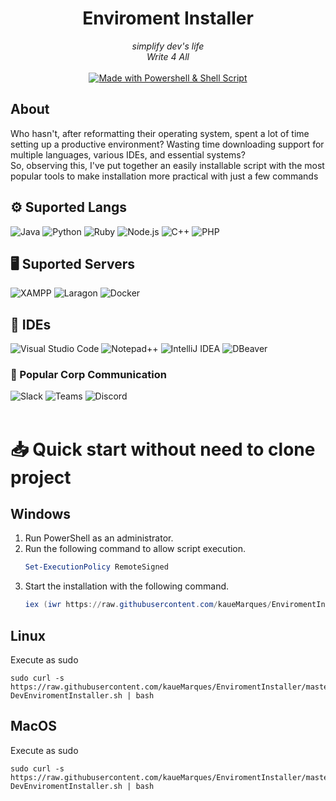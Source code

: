 <div align="center">
  <h1>Enviroment Installer</h1>
  <i>simplify dev's life 
  <br>Write 4 All </i>
 <br>
 <br>
 <a href="https://github.com/kaueMarques/EnviromentInstaller">
  <img src="https://img.shields.io/badge/Made%20with-Powershell%20%26%20Shell%20Script-396E42?style=for-the-badge" alt="Made with Powershell & Shell Script">
</a>
</div>



<div align="left">
  <h2>About</h2>
  <span>Who hasn't, after reformatting their operating system, spent a lot of time setting up a productive environment? Wasting time downloading support for multiple languages, various IDEs, and essential systems?
<br>
So, observing this, I've put together an easily installable script with the most popular tools to make installation more practical with just a few commands</span>
</div>


<div>
<h2>⚙️ Suported Langs</h3>
<div align="left">

<img src="https://img.shields.io/badge/Java-ED8B00?style=for-the-badge&logo=openjdk&logoColor=white" alt="Java"> 
<img src="https://img.shields.io/badge/Python-3776AB?style=for-the-badge&logo=python&logoColor=white" alt="Python"> 
<img src="https://img.shields.io/badge/Ruby-CC342D?style=for-the-badge&logo=ruby&logoColor=white" alt="Ruby"> 
<img src="https://img.shields.io/badge/Node.js-339933?style=for-the-badge&logo=node.js&logoColor=white" alt="Node.js"> 
<img src="https://img.shields.io/badge/C++-00599C?style=for-the-badge&logo=c%2B%2B&logoColor=white" alt="C++">
<img src="https://img.shields.io/badge/PHP-777BB4?style=for-the-badge&logo=php&logoColor=white" alt="PHP">
 
</div>

<div align="left">
 <h2>🖥️ Suported Servers</h3>
  <img src="https://img.shields.io/badge/XAMPP-FB7A24?style=for-the-badge&logo=xampp&logoColor=white" alt="XAMPP">
  <img src="https://img.shields.io/badge/Laragon-00A79D?style=for-the-badge&logo=laragon&logoColor=white" alt="Laragon">
  <img src="https://img.shields.io/badge/Docker-2496ED?style=for-the-badge&logo=docker&logoColor=white" alt="Docker">
</div>


<div align="left">
 <h2>📝 IDEs</h3>  
<img src="https://img.shields.io/badge/VS_Code-007ACC?style=for-the-badge&logo=visual-studio-code&logoColor=white" alt="Visual Studio Code"> 
<img src="https://img.shields.io/badge/Notepad++-90E59A?style=for-the-badge&logo=notepad%2B%2B&logoColor=white" alt="Notepad++"> 
<img src="https://img.shields.io/badge/IntelliJ_IDEA-000000?style=for-the-badge&logo=intellij-idea&logoColor=white" alt="IntelliJ IDEA"> 
<img src="https://img.shields.io/badge/DBeaver-1075A1?style=for-the-badge&logo=dbeaver&logoColor=white" alt="DBeaver">

</div>
 
<div align="left">
  
  <h3>💬 Popular Corp Communication</h3>
  <img src="https://img.shields.io/badge/Slack-4A154B?style=for-the-badge&logo=slack&logoColor=white" alt="Slack"> 
  <img src="https://img.shields.io/badge/Teams-6264A7?style=for-the-badge&logo=microsoft-teams&logoColor=white" alt="Teams"> 
   <img src="https://img.shields.io/badge/Discord-5865F2?style=for-the-badge&logo=discord&logoColor=white" alt="Discord"> 

</div>

<br>
<div aling="left">
 <h1>📥 Quick start without need to clone project</h1>

<h2>Windows</h2>
<ol>
  <li>Run PowerShell as an administrator.</li>
  <li>Run the following command to allow script execution.</li>


 ```powershell
 Set-ExecutionPolicy RemoteSigned
```

 <li>Start the installation with the following command.</li>

```powershell
iex (iwr https://raw.githubusercontent.com/kaueMarques/EnviromentInstaller/master/WIN11-DevEnviromentInstaller.ps1).Content
```
 </ol>

<h2>Linux</h2>
<p>Execute as sudo</p>

```shell
sudo curl -s https://raw.githubusercontent.com/kaueMarques/EnviromentInstaller/master/Linux-DevEnviromentInstaller.sh | bash
```


<h2>MacOS</h2>
<p>Execute as sudo</p>

```shell
sudo curl -s https://raw.githubusercontent.com/kaueMarques/EnviromentInstaller/master/MacOS-DevEnviromentInstaller.sh | bash
```

</div>
